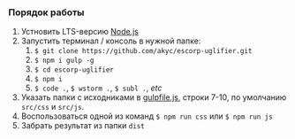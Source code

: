 ### Порядок работы

1. Устновить LTS-версию [Node.js](https://nodejs.org/en/download/)
2. Запустить терминал / консоль в нужной папке:
   1. `$ git clone https://github.com/akyc/escorp-uglifier.git`
   2. `$ npm i gulp -g`
   3. `$ cd escorp-uglifier`
   4. `$ npm i`
   5. `$ code .`, `$ wstorm .`, `$ subl .`, _etc_
3. Указать папки с исходниками в [gulpfile.js](../gulpfile.js), строки 7-10, по умолчанию `src/css` и `src/js`.
4. Воспользоваться одной из команд `$ npm run css` или `$ npm run js`
5. Забрать результат из папки `dist`
